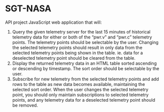 # SGT-NASA
API project
JavaScript web application that will:

1. Query the given telemetry server for the last 15 minutes of historical telemetry data for
either or both of the “pwr.v” and “pwr.c” telemetry points. The telemetry points should be
selectable by the user. Changing the selected telemetry points should result in only data
from the selected telemetry points being shown in the table. ie. data for a deselected
telemetry point should be cleared from the table.
2. Display the returned telemetry data in an HTML table sorted ascending or descending by
timestamp. The sort order should be selectable by the user.
3. Subscribe for new telemetry from the selected telemetry points and add rows to the table
as new data becomes available, maintaining the selected sort order. When the user
changes the selected telemetry point, you should only maintain subscriptions to selected
telemetry points, and any telemetry data for a deselected telemetry point should be
removed.
